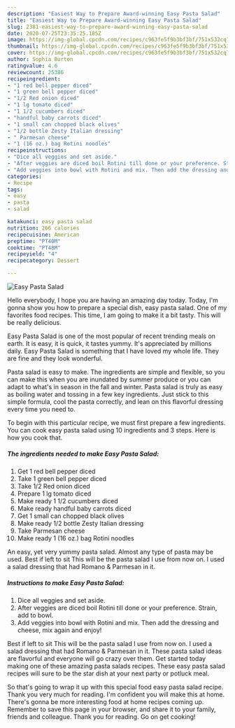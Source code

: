 ```yaml
---
description: "Easiest Way to Prepare Award-winning Easy Pasta Salad"
title: "Easiest Way to Prepare Award-winning Easy Pasta Salad"
slug: 2381-easiest-way-to-prepare-award-winning-easy-pasta-salad
date: 2020-07-25T23:35:25.185Z
image: https://img-global.cpcdn.com/recipes/c963fe5f9b3bf3bf/751x532cq70/easy-pasta-salad-recipe-main-photo.jpg
thumbnail: https://img-global.cpcdn.com/recipes/c963fe5f9b3bf3bf/751x532cq70/easy-pasta-salad-recipe-main-photo.jpg
cover: https://img-global.cpcdn.com/recipes/c963fe5f9b3bf3bf/751x532cq70/easy-pasta-salad-recipe-main-photo.jpg
author: Sophia Burton
ratingvalue: 4.6
reviewcount: 25386
recipeingredient:
- "1 red bell pepper diced"
- "1 green bell pepper diced"
- "1/2 Red onion diced"
- "1 lg tomato diced"
- "1 1/2 cucumbers diced"
- "handful baby carrots diced"
- "1 small can chopped black olives"
- "1/2 bottle Zesty Italian dressing"
- " Parmesan cheese"
- "1 (16 oz.) bag Rotini noodles"
recipeinstructions:
- "Dice all veggies and set aside."
- "After veggies are diced boil Rotini till done or your preference. Strain, add to bowl."
- "Add veggies into bowl with Rotini and mix. Then add the dressing and cheese, mix again and enjoy!"
categories:
- Recipe
tags:
- easy
- pasta
- salad

katakunci: easy pasta salad 
nutrition: 266 calories
recipecuisine: American
preptime: "PT40M"
cooktime: "PT48M"
recipeyield: "4"
recipecategory: Dessert

---
```



![Easy Pasta Salad](https://img-global.cpcdn.com/recipes/c963fe5f9b3bf3bf/751x532cq70/easy-pasta-salad-recipe-main-photo.jpg)

Hello everybody, I hope you are having an amazing day today. Today, I'm gonna show you how to prepare a special dish, easy pasta salad. One of my favorites food recipes. This time, I am going to make it a bit tasty. This will be really delicious.

Easy Pasta Salad is one of the most popular of recent trending meals on earth. It is easy, it is quick, it tastes yummy. It's appreciated by millions daily. Easy Pasta Salad is something that I have loved my whole life. They are fine and they look wonderful.

Pasta salad is easy to make. The ingredients are simple and flexible, so you can make this when you are inundated by summer produce or you can adapt to what&#39;s in season in the fall and winter. Pasta salad is truly as easy as boiling water and tossing in a few key ingredients. Just stick to this simple formula, cool the pasta correctly, and lean on this flavorful dressing every time you need to.


To begin with this particular recipe, we must first prepare a few ingredients. You can cook easy pasta salad using 10 ingredients and 3 steps. Here is how you cook that.

<!--inarticleads1-->

##### The ingredients needed to make Easy Pasta Salad:

1. Get 1 red bell pepper diced
1. Take 1 green bell pepper diced
1. Take 1/2 Red onion diced
1. Prepare 1 lg tomato diced
1. Make ready 1 1/2 cucumbers diced
1. Make ready handful baby carrots diced
1. Get 1 small can chopped black olives
1. Make ready 1/2 bottle Zesty Italian dressing
1. Take  Parmesan cheese
1. Make ready 1 (16 oz.) bag Rotini noodles


An easy, yet very yummy pasta salad. Almost any type of pasta may be used. Best if left to sit This will be the pasta salad I use from now on. I used a salad dressing that had Romano &amp; Parmesan in it. 

<!--inarticleads2-->

##### Instructions to make Easy Pasta Salad:

1. Dice all veggies and set aside.
1. After veggies are diced boil Rotini till done or your preference. Strain, add to bowl.
1. Add veggies into bowl with Rotini and mix. Then add the dressing and cheese, mix again and enjoy!


Best if left to sit This will be the pasta salad I use from now on. I used a salad dressing that had Romano &amp; Parmesan in it. These pasta salad ideas are flavorful and everyone will go crazy over them. Get started today making one of these amazing pasta salads recipes. These easy pasta salad recipes will sure to be the star dish at your next party or potluck meal. 

So that's going to wrap it up with this special food easy pasta salad recipe. Thank you very much for reading. I'm confident you will make this at home. There's gonna be more interesting food at home recipes coming up. Remember to save this page in your browser, and share it to your family, friends and colleague. Thank you for reading. Go on get cooking!
